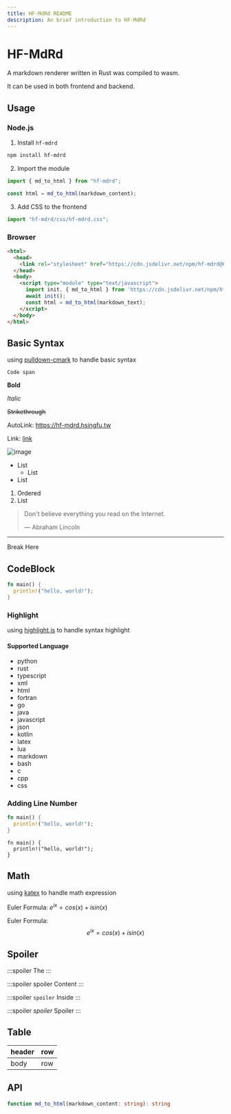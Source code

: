 ```yaml
---
title: HF-MdRd README
description: An brief introduction to HF-MdRd
---
```


# HF-MdRd

A markdown renderer written in Rust was compiled to wasm.

It can be used in both frontend and backend.

## Usage

### Node.js
1. Install `hf-mdrd`
```bash
npm install hf-mdrd
```

2. Import the module
```javascript
import { md_to_html } from "hf-mdrd";

const html = md_to_html(markdown_content);
```

3. Add CSS to the frontend
```javascript
import "hf-mdrd/css/hf-mdrd.css";
```

### Browser
```html
<html>
  <head>
    <link rel="stylesheet" href="https://cdn.jsdelivr.net/npm/hf-mdrd@0.1.10/css/hf-mdrd.min.css" crossorigin="anonymous">
  </head>
  <body>
    <script type="module" type="text/javascript">
      import init, { md_to_html } from 'https://cdn.jsdelivr.net/npm/hf-mdrd@0.1.10/browser/hf-mdrd.min.mjs';
      await init();
      const html = md_to_html(markdown_text);
    </script>
  </body>
</html>
```

## Basic Syntax
using [pulldown-cmark](https://github.com/pulldown-cmark/pulldown-cmark/) to handle basic syntax

`Code span`

**Bold**

*Italic*

~~Strikethrough~~

AutoLink: <https://hf-mdrd.hsingfu.tw>

Link: [link](https://hf-mdrd.hsingfu.tw)

![image](https://cdn.jsdelivr.net/npm/bootstrap-icons@1.11.3/icons/markdown.svg)

- List
  - List
- List

1. Ordered
2. List

> Don't believe everything you
> read on the Internet.
>
> — Abraham Lincoln

---
Break Here


## CodeBlock
```rust
fn main() {
  println!("hello, world!");
}
```

### Highlight
using [highlight.js](https://highlightjs.org/) to handle syntax highlight

#### Supported Language
- python
- rust
- typescript
- xml
- html
- fortran
- go
- java
- javascript
- json
- kotlin
- latex
- lua
- markdown
- bash
- c
- cpp
- css

### Adding Line Number
```rust :setNumber
fn main() {
  println!("hello, world!");
}
```

```rust=
fn main() {
  println!("hello, world!");
}
```

## Math
using [katex](https://katex.org/) to handle math expression

Euler Formula: $e^{ix} = cos(x) + isin(x)$

Euler Formula:
$$e^{ix} = cos(x) + isin(x)$$

## Spoiler
:::spoiler
The
:::

:::spoiler spoiler
Content
:::

:::spoiler `spoiler`
Inside
:::

:::spoiler $spoiler$
Spoiler
:::

## Table
| header | row |
| ------ | --- |
| body   | row |

## API
```typescript
function md_to_html(markdown_content: string): string
```
